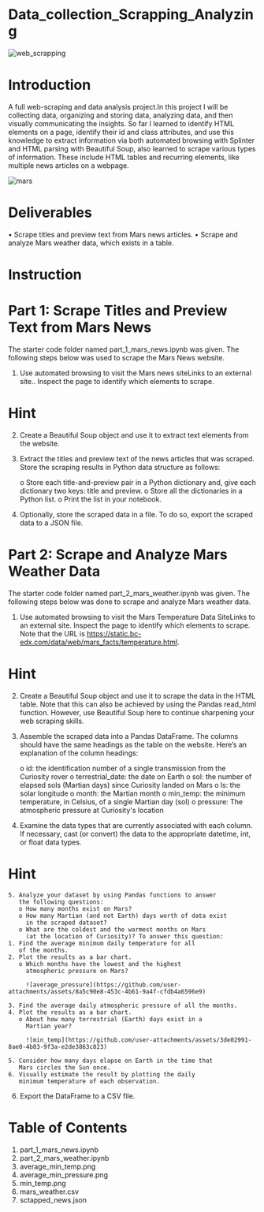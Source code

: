 # Data_collection_Scrapping_Analyzing
![web_scrapping](https://github.com/user-attachments/assets/83019d5d-db44-4227-bb36-fa120f257d8a)

# Introduction

 A full web-scraping and data analysis project.In this project 
 I will be collecting data, organizing and storing data, analyzing
 data, and then visually communicating the insights. 
 So far I learned to identify HTML elements on a page, identify 
 their id and class attributes, and use this knowledge to 
 extract information via both automated browsing with Splinter
 and HTML parsing with Beautiful Soup, also learned to scrape 
 various types of information. These include HTML tables and 
 recurring elements, like multiple news articles on a webpage.
 
 ![mars](https://github.com/user-attachments/assets/5e98eee5-e315-4190-b8da-edb1833f6429)


# Deliverables

   • Scrape titles and preview text from Mars news articles.
   • Scrape and analyze Mars weather data, which exists in a table.

# Instruction
# Part 1: Scrape Titles and Preview Text from Mars News

The starter code folder named part_1_mars_news.ipynb was given.
The following steps below was used to scrape the Mars News website.

   1. Use automated browsing to visit the Mars news siteLinks to an external site.. Inspect the page to identify which elements to scrape.
   
# Hint

   2. Create a Beautiful Soup object and use it to extract text 
      elements from the website.
      
   3. Extract the titles and preview text of the news articles that 
      was scraped. Store the scraping results in Python data 
      structure as follows:
      
      o Store each title-and-preview pair in a Python dictionary 
        and, give each dictionary two keys: title and preview. 
      o Store all the dictionaries in a Python list.
      o Print the list in your notebook.
      
   4. Optionally, store the scraped data in a file. To do so, export 
      the scraped data to a JSON file. 
      
# Part 2: Scrape and Analyze Mars Weather Data

The starter code folder named part_2_mars_weather.ipynb was given. 
The following steps below was done to scrape and analyze Mars 
weather data.

   1. Use automated browsing to visit the Mars Temperature Data 
      SiteLinks to an external site. Inspect the page to identify 
      which elements to scrape. Note that the URL 
      is https://static.bc-edx.com/data/web/mars_facts/temperature.html.
   
# Hint

   2. Create a Beautiful Soup object and use it to scrape the data in 
      the HTML table. Note that this can also be achieved by using 
      the Pandas read_html function. However, use Beautiful Soup 
      here to continue sharpening your web scraping skills.
   
   3. Assemble the scraped data into a Pandas DataFrame. 
      The columns should have the same headings as the table 
      on the website. Here’s an explanation of the column headings:
      
      o id: the identification number of a single transmission 
        from the Curiosity rover
      o terrestrial_date: the date on Earth
      o sol: the number of elapsed sols (Martian days) since 
        Curiosity landed on Mars
      o ls: the solar longitude
      o month: the Martian month
      o min_temp: the minimum temperature, in Celsius, of a 
        single Martian day (sol)
      o pressure: The atmospheric pressure at Curiosity's location
      
   4. Examine the data types that are currently associated with 
      each column. If necessary, cast (or convert) the data 
      to the appropriate datetime, int, or float data types.
       
# Hint

    5. Analyze your dataset by using Pandas functions to answer
       the following questions:
       o How many months exist on Mars?
       o How many Martian (and not Earth) days worth of data exist 
         in the scraped dataset?
       o What are the coldest and the warmest months on Mars
         (at the location of Curiosity)? To answer this question:
    1. Find the average minimum daily temperature for all 
       of the months.
    2. Plot the results as a bar chart.
       o Which months have the lowest and the highest 
         atmospheric pressure on Mars? 
         
         ![average_pressure](https://github.com/user-attachments/assets/8a5c90e8-453c-4b61-9a4f-cfdb4a6596e9)

    3. Find the average daily atmospheric pressure of all the months.
    4. Plot the results as a bar chart.
       o About how many terrestrial (Earth) days exist in a 
         Martian year? 
         
         ![min_temp](https://github.com/user-attachments/assets/3de02991-8ae0-4b83-9f3a-e2de3863c823)

    5. Consider how many days elapse on Earth in the time that 
       Mars circles the Sun once.
    6. Visually estimate the result by plotting the daily 
       minimum temperature of each observation.
       
 6. Export the DataFrame to a CSV file.

# Table of Contents
   1. part_1_mars_news.ipynb
   2. part_2_mars_weather.ipynb
   3. average_min_temp.png
   4. average_min_pressure.png
   5. min_temp.png
   6. mars_weather.csv
   7. sctapped_news.json
   

